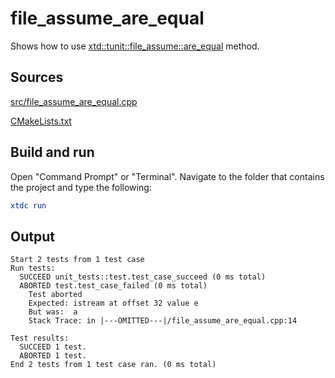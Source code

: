 # file_assume_are_equal

Shows how to use [xtd::tunit::file_assume::are_equal](https://gammasoft71.github.io/xtd/reference_guides/latest/classxtd_1_1tunit_1_1file__assume.html#ac8d2cb7182091f09fe9cd5375f9edb53) method.

## Sources

[src/file_assume_are_equal.cpp](src/file_assume_are_equal.cpp)

[CMakeLists.txt](CMakeLists.txt)

## Build and run

Open "Command Prompt" or "Terminal". Navigate to the folder that contains the project and type the following:

```cmake
xtdc run
```

## Output

```
Start 2 tests from 1 test case
Run tests:
  SUCCEED unit_tests::test.test_case_succeed (0 ms total)
  ABORTED test.test_case_failed (0 ms total)
    Test aborted
    Expected: istream at offset 32 value e
    But was:  a
    Stack Trace: in |---OMITTED---|/file_assume_are_equal.cpp:14

Test results:
  SUCCEED 1 test.
  ABORTED 1 test.
End 2 tests from 1 test case ran. (0 ms total)
```
